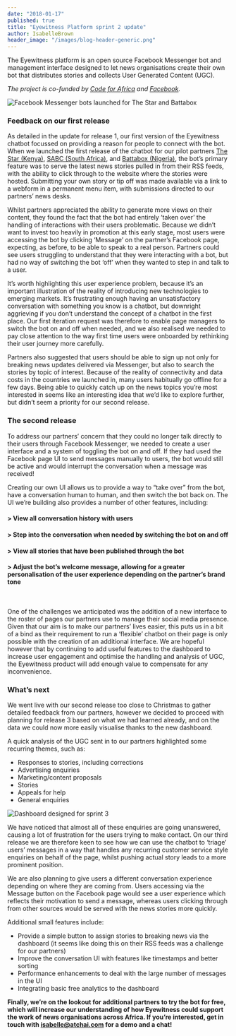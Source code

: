```yaml
---
date: "2018-01-17"
published: true
title: "Eyewitness Platform sprint 2 update"
author: IsabelleBrown
header_image: "/images/blog-header-generic.png"
---
```


The Eyewitness platform is an open source Facebook Messenger bot and management interface designed to let news organisations create their own bot that distributes stories and collects User Generated Content (UGC).

*The project is co-funded by [Code for Africa](https://codeforafrica.org) and [Facebook](http://facebook.com).*

![Facebook Messenger bots launched for The Star and Battabox](/images/blog-eyewitness2-bots.jpg)

### Feedback on our first release
As detailed in the update for release 1, our first version of the Eyewitness chatbot focussed on providing a reason for people to connect with the bot. When we launched the first release of the chatbot for our pilot partners [The Star (Kenya)](http://www.the-star.co.ke/), [SABC (South Africa)](http://www.sabc.co.za/), and [Battabox (Nigeria)](https://www.facebook.com/battabox), the bot’s primary feature was to serve the latest news stories pulled in from their RSS feeds, with the ability to click through to the website where the stories were hosted. Submitting your own story or tip off was made available via a link to a webform in a permanent menu item, with submissions directed to our partners’ news desks.


Whilst partners appreciated the ability to generate more views on their content, they found the fact that the bot had entirely ‘taken over’ the handling of interactions with their users problematic. Because we didn’t want to invest too heavily in promotion at this early stage, most users were accessing the bot by clicking ‘Message’ on the partner’s Facebook page, expecting, as before, to be able to speak to a real person. Partners could see users struggling to understand that they were interacting with a bot, but had no way of switching the bot ‘off’ when they wanted to step in and talk to a user.

It’s worth highlighting this user experience problem, because it’s an important illustration of the reality of introducing new technologies to emerging markets. It’s frustrating enough having an unsatisfactory conversation with something you know is a chatbot, but downright aggrieving if you don’t understand the concept of a chatbot in the first place. Our first iteration request was therefore to enable page managers to switch the bot on and off when needed, and we also realised we needed to pay close attention to the way first time users were onboarded by rethinking their user journey more carefully.

Partners also suggested that users should be able to sign up not only for breaking news updates delivered via Messenger, but also to search the stories by topic of interest. Because of the reality of connectivity and data costs in the countries we launched in, many users habitually go offline for a few days. Being able to quickly catch up on the news topics you’re most interested in seems like an interesting idea that we’d like to explore further, but didn’t seem a priority for our second release.


### The second release

To address our partners’ concern that they could no longer talk directly to their users through Facebook Messenger, we needed to create a user interface and a system of toggling the bot on and off.  If they had used the Facebook page UI to send messages manually to users, the bot would still be active and would interrupt the conversation when a message was received!

Creating our own UI allows us to provide a way to “take over” from the bot, have a conversation human to human, and then switch the bot back on.  The UI we’re building also provides a number of other features, including:

#### > View all conversation history with users
#### > Step into the conversation when needed by switching the bot on and off
#### > View all stories that have been published through the bot
#### > Adjust the bot’s welcome message, allowing for a greater personalisation of the user experience depending on the partner’s brand tone


<br>


One of the challenges we anticipated was the addition of a new interface to the roster of pages our partners use to manage their social media presence. Given that our aim is to make our partners’ lives easier, this puts us in a bit of a bind as their requirement to run a ‘flexible’ chatbot on their page is only possible with the creation of an additional interface. We are hopeful however that by continuing to add useful features to the dashboard to increase user engagement and optimise the handling and analysis of UGC, the Eyewitness product will add enough value to compensate for any inconvenience.

### What’s next

We went live with our second release too close to Christmas to gather detailed feedback from our partners, however we decided to proceed with planning for release 3 based on what we had learned already, and on the data we could now more easily visualise thanks to the new dashboard. 

A quick analysis of the UGC sent in to our partners highlighted some recurring themes, such as:

* Responses to stories, including corrections
* Advertising enquiries
* Marketing/content proposals
* Stories
* Appeals for help
* General enquiries


![Dashboard designed for sprint 3](/images/blog-eyewitness2-dashboard.png)

We have noticed that almost all of these enquiries are going unanswered, causing a lot of frustration for the users trying to make contact.  On our third release we are therefore keen to see how we can use the chatbot to ‘triage’ users’ messages in a way that handles any recurring customer service style enquiries on behalf of the page, whilst pushing actual story leads to a more prominent position.  

We are also planning to give users a different conversation experience depending on where they are coming from. Users accessing via the Message button on the Facebook page would see a user experience which reflects their motivation to send a message, whereas users clicking through from other sources would be served with the news stories more quickly.

Additional small features include:

*  Provide a simple button to assign stories to breaking news via the dashboard (it seems like doing this on their RSS feeds was a challenge for our partners)
* Improve the conversation UI with features like timestamps and better sorting
* Performance enhancements to deal with the large number of messages in the UI
* Integrating basic free analytics to the dashboard 

**Finally, we’re on the lookout for additional partners to try the bot for free, which will increase our understanding of how Eyewitness could support the work of news organisations across Africa. If you’re interested, get in touch with [isabelle@atchai.com](mailto:isabelle@atchai.com) for a demo and a chat!**

